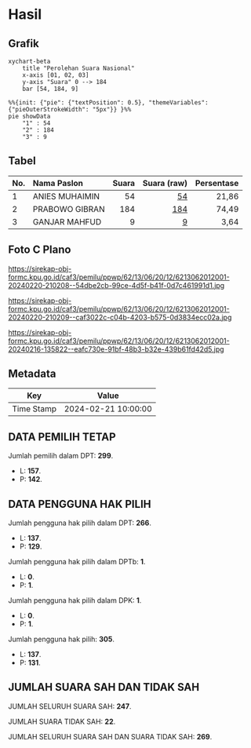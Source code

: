 # Hasil

## Grafik

```mermaid
xychart-beta
    title "Perolehan Suara Nasional"
    x-axis [01, 02, 03]
    y-axis "Suara" 0 --> 184
    bar [54, 184, 9]
```

```mermaid
%%{init: {"pie": {"textPosition": 0.5}, "themeVariables": {"pieOuterStrokeWidth": "5px"}} }%%
pie showData
    "1" : 54
    "2" : 184
    "3" : 9
```

## Tabel

| No. | Nama Paslon    | Suara | Suara (raw) | Persentase |
|:--- |:-------------- | -----:| -----------:| ----------:|
| 1   | ANIES MUHAIMIN | 54    | [54][p-1]   | 21,86      |
| 2   | PRABOWO GIBRAN | 184   | [184][p-2]  | 74,49      |
| 3   | GANJAR MAHFUD  | 9     | [9][p-3]    | 3,64       |


[p-1]: https://github.com/gigit-pemilu/pemilu-2024/blob/main/pilpres/hitung-suara/sub/62-kalimantan-tengah/sub/13-barito-timur/sub/06-pematang-karau/sub/2012-tumpung-ulung/sub/001-tps/sub/paslon-1.txt
[p-2]: https://github.com/gigit-pemilu/pemilu-2024/blob/main/pilpres/hitung-suara/sub/62-kalimantan-tengah/sub/13-barito-timur/sub/06-pematang-karau/sub/2012-tumpung-ulung/sub/001-tps/sub/paslon-2.txt
[p-3]: https://github.com/gigit-pemilu/pemilu-2024/blob/main/pilpres/hitung-suara/sub/62-kalimantan-tengah/sub/13-barito-timur/sub/06-pematang-karau/sub/2012-tumpung-ulung/sub/001-tps/sub/paslon-3.txt

## Foto C Plano

https://sirekap-obj-formc.kpu.go.id/caf3/pemilu/ppwp/62/13/06/20/12/6213062012001-20240220-210208--54dbe2cb-99ce-4d5f-b41f-0d7c461991d1.jpg

https://sirekap-obj-formc.kpu.go.id/caf3/pemilu/ppwp/62/13/06/20/12/6213062012001-20240220-210209--caf3022c-c04b-4203-b575-0d3834ecc02a.jpg

https://sirekap-obj-formc.kpu.go.id/caf3/pemilu/ppwp/62/13/06/20/12/6213062012001-20240216-135822--eafc730e-91bf-48b3-b32e-439b61fd42d5.jpg


## Metadata

| Key        | Value               |
| ---------- | ------------------- |
| Time Stamp | 2024-02-21 10:00:00 |


## DATA PEMILIH TETAP

Jumlah pemilih dalam DPT: **299**.
 * L: **157**.
 * P: **142**.

## DATA PENGGUNA HAK PILIH

Jumlah pengguna hak pilih dalam DPT: **266**.
 * L: **137**.
 * P: **129**.

Jumlah pengguna hak pilih dalam DPTb: **1**.
 * L: **0**.
 * P: **1**.

Jumlah pengguna hak pilih dalam DPK: **1**.
 * L: **0**.
 * P: **1**.

Jumlah pengguna hak pilih: **305**.
 * L: **137**.
 * P: **131**.

## JUMLAH SUARA SAH DAN TIDAK SAH

JUMLAH SELURUH SUARA SAH: **247**.

JUMLAH SUARA TIDAK SAH: **22**.

JUMLAH SELURUH SUARA SAH DAN SUARA TIDAK SAH: **269**.


